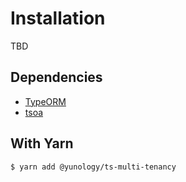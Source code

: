 # Installation

TBD 
## Dependencies
- [TypeORM](https://github.com/typeorm/typeorm)
- [tsoa](https://github.com/lukeautry/tsoa)

## With Yarn

```sh
$ yarn add @yunology/ts-multi-tenancy
```
